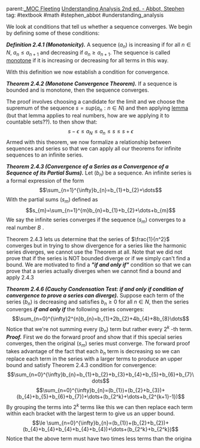 parent:[_MOC Fleeting](_MOC%20Fleeting.md)  [Understanding Analysis 2nd ed. - Abbot, Stephen](Understanding%20Analysis%202nd%20ed.%20-%20Abbot,%20Stephen.md) 
tag: #textbook #math #stephen_abbot #understanding_analysis 

We look at conditions that tell us whether a sequence converges. We begin by defining some of these conditions:

***Definition 2.4.1 (Monotonicity).*** A sequence $(a_n)$ is increasing if for all $n \in N$, $a_n \le a_{n+1}$ and decreasing if $a_n \ge a_{n+1}$. The sequence is called <u>monotone</u> if it is increasing or decreasing for all terms in this way.

With this definition we now establish a condition for convergence.

***Theorem 2.4.2 (Monotone Convergence Theorem).*** If a sequence is bounded and is monotone, then the sequence converges.

The proof involves choosing a candidate for the limit and we choose the supremum of the sequence $s = sup( {a_n: n \in N})$ and then applying [lemma](1.3%20The%20Axiom%20of%20Completeness.md#^e12bd5) (but that lemma applies to real numbers, how are we applying it to countable sets??). to then show that:
$$s-\epsilon \le a_{N}\le a_{n} \le s \le s+\epsilon$$
Armed with this theorem, we now formalize a relationship between sequences and series so that we can apply all our theorems for infinite sequences to an infinite series.

***Theorem 2.4.3 (Convergence of a Series as a Convergence of a Sequence of its Partial Sums).*** Let $(b_n)$ be a sequence. An infinite series is a formal expression of the form
$$\sum_{n=1}^{\infty}b_{n}=b_{1}+b_{2}+\dots$$
With the partial sums $(s_m)$ defined as 
$$s_{m}=\sum_{n=1}^{m}b_{n}=b_{1}+b_{2}+\dots+b_{m}$$
We say the infinite series converges if the sequence $(s_m)$ converges to a real number $B$ .

Theorem 2.4.3 lets us determine that the series of $\frac{1}{n^2}$ converges but in trying to show divergence for a series like the harmonic series diverges, we cannot use the Theorem at all. Note that we did not prove that if the series is NOT bounded diverge or if we simply can't find a bound.  We are motivated to find a ***"if and only if"*** condition so that we can prove that a series actually diverges when we cannot find a bound and apply 2.4.3

***Theorem 2.4.6 (Cauchy Condensation Test: if and only if condition of convergence to prove a series can diverge).*** Suppose each term of the series $(b_n)$ is decreasing and satisfies ${b_n}\ge 0$ for all $n\in N$, then the series converges ***if and only if*** the following series converges:
$$\sum_{n=0}^{\infty}2^{n}b_{n}=b_{1}+2b_{2}+4b_{4}+8b_{8}\dots$$
Notice that we're not summing every $(b_n)$ term but rather every $2^k$ -th term.
***Proof.*** First we do the forward proof and show that if this special series converges, then the original $(s_m)$ series must converge. The forward proof takes advantage of the fact that each $b_n$ term is decreasing so we can replace each term in the series with a larger terms to produce an upper bound and satisfy Theorem 2.4.3 condition for convergence:
$$\sum_{n=0}^{\infty}b_{n}=b_{1}+b_{2}+b_{3}+b_{4}+b_{5}+b_{6}+b_{7}\dots$$$$\sum_{n=0}^{\infty}b_{n}=(b_{1})+(b_{2}+b_{3})+(b_{4}+b_{5}+b_{6}+b_{7})+\dots+(b_{2^k}+\dots+b_{2^{k+1}-1})$$ By grouping the terms into $2^{k}$ terms like this we can then replace each term within each bracket with the largest term to give us an upper bound.
$$\le \sum_{n=0}^{\infty}b_{n}=(b_{1})+(b_{2}+b_{2})+(b_{4}+b_{4}+b_{4}+b_{4}+b_{4})+\dots+(b_{2^k}+b_{2^k})$$
Notice that the above term must have two times less terms than the origina


